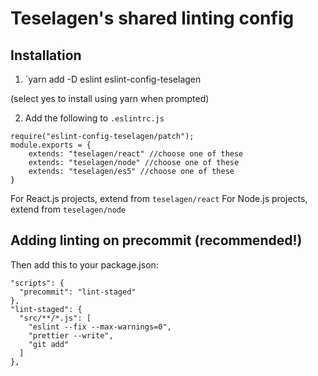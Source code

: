 # Teselagen's shared linting config


## Installation

1. `yarn add -D eslint eslint-config-teselagen

(select yes to install using yarn when prompted)


2. Add the following to `.eslintrc.js`
```
require("eslint-config-teselagen/patch");
module.exports = {
	extends: "teselagen/react" //choose one of these 
	extends: "teselagen/node" //choose one of these 
	extends: "teselagen/es5" //choose one of these 
}
```

For React.js projects, extend from `teselagen/react`
For Node.js projects, extend from `teselagen/node`



## Adding linting on precommit (recommended!)

Then add this to your package.json:
```
"scripts": {
  "precommit": "lint-staged"
},
"lint-staged": {
  "src/**/*.js": [
    "eslint --fix --max-warnings=0",
    "prettier --write",
    "git add"
  ]
},
```

